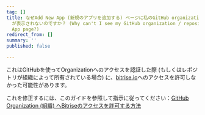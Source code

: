 ```yaml
---
tag: []
title: なぜAdd New App (新規のアプリを追加する) ページに私のGitHub organization (組織) / repository (レポジトリ)
  が表示されないのですか？ (Why can't I see my GitHub organization / repository on the Add New
  App page?)
redirect_from: []
summary: ''
published: false

---
```

これはGitHubを使ってOrganizationへのアクセスを認証した際 (もしくはレポジトリが組織によって所有されている場合) に、[bitrise.io](https://www.bitrise.io)へのアクセスを許可しなかった可能性があります。

これを修正するには、このガイドを参照して指示に従ってください：[GitHub Organization (組織) へBitriseのアクセスを許可する方法](/jp/faq/grant-access-to-github-organization/)